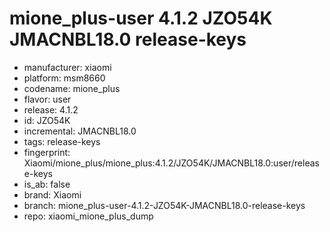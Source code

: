 # mione_plus-user 4.1.2 JZO54K JMACNBL18.0 release-keys
- manufacturer: xiaomi
- platform: msm8660
- codename: mione_plus
- flavor: user
- release: 4.1.2
- id: JZO54K
- incremental: JMACNBL18.0
- tags: release-keys
- fingerprint: Xiaomi/mione_plus/mione_plus:4.1.2/JZO54K/JMACNBL18.0:user/release-keys
- is_ab: false
- brand: Xiaomi
- branch: mione_plus-user-4.1.2-JZO54K-JMACNBL18.0-release-keys
- repo: xiaomi_mione_plus_dump
